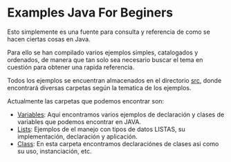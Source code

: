 # Examples Java For Beginers

Esto simplemente es una fuente para consulta y referencia de como se hacen ciertas cosas en Java.

Para ello se han compilado varios ejemplos simples, catalogados y ordenados, de manera que tan solo sea necesario buscar el tema en cuestión para obtener una rapida referencia.

Todos los ejemplos se encuentran almacenados en el directorio [src](/src), donde encontrará diversas carpetas según la tematica de los ejemplos.

Actualmente las carpetas que podemos encontrar son:

- [Variables](/src/Variables): Aquí encontramos varios ejemplos de declaración y clases de variables que podemos encontrar en JAVA.
- [Lists](/src/Lists): Ejemplos de el manejo con tipos de datos LISTAS, su implementación, declaración y aplicación.
- [Class](/src/Class): En esta carpeta encontramos declaraciónes de clases asi como su uso, instanciación, etc.
